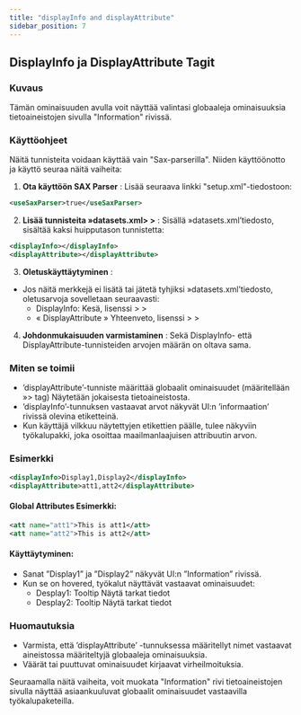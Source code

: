 ```yaml
---
title: "displayInfo and displayAttribute"
sidebar_position: 7
---
```

## DisplayInfo ja DisplayAttribute Tagit

### Kuvaus
Tämän ominaisuuden avulla voit näyttää valintasi globaaleja ominaisuuksia tietoaineistojen sivulla "Information" rivissä.

### Käyttöohjeet
Näitä tunnisteita voidaan käyttää vain "Sax-parserilla". Niiden käyttöönotto ja käyttö seuraa näitä vaiheita:

1.  **Ota käyttöön SAX Parser** :
Lisää seuraava linkki "setup.xml"-tiedostoon:
   ```xml
   <useSaxParser>true</useSaxParser>
   ```

2.  **Lisää tunnisteita »datasets.xml&gt; &gt;** :
Sisällä »datasets.xml’tiedosto, sisältää kaksi huipputason tunnistetta:
   ```xml
   <displayInfo></displayInfo>
   <displayAttribute></displayAttribute>
   ```

3.  **Oletuskäyttäytyminen** :
   - Jos näitä merkkejä ei lisätä tai jätetä tyhjiksi »datasets.xml’tiedosto, oletusarvoja sovelletaan seuraavasti:
     - DisplayInfo: Kesä, lisenssi &gt; &gt;
     - « DisplayAttribute » Yhteenveto, lisenssi &gt; &gt;

4.  **Johdonmukaisuuden varmistaminen** :
Sekä DisplayInfo- että DisplayAttribute-tunnisteiden arvojen määrän on oltava sama.

### Miten se toimii
- ’displayAttribute’-tunniste määrittää globaalit ominaisuudet (määritellään »<addAttributes>&gt; tag) Näytetään jokaisesta tietoaineistosta.
- ’displayInfo’-tunnuksen vastaavat arvot näkyvät UI:n ’informaation’ rivissä olevina etiketteinä.
- Kun käyttäjä vilkkuu näytettyjen etikettien päälle, tulee näkyviin työkalupakki, joka osoittaa maailmanlaajuisen attribuutin arvon.

### Esimerkki
```xml
<displayInfo>Display1,Display2</displayInfo>
<displayAttribute>att1,att2</displayAttribute>
```

#### Global Attributes Esimerkki:
```xml
<att name="att1">This is att1</att>
<att name="att2">This is att2</att>
```

#### Käyttäytyminen:
- Sanat ”Display1” ja ”Display2” näkyvät UI:n ”Information” rivissä.
- Kun se on hovered, työkalut näyttävät vastaavat ominaisuudet:
  - Desplay1: Tooltip Näytä tarkat tiedot
  - Desplay2: Tooltip Näytä tarkat tiedot

### Huomautuksia
- Varmista, että ’displayAttribute’ -tunnuksessa määritellyt nimet vastaavat aineistossa määriteltyjä globaaleja ominaisuuksia.
- Väärät tai puuttuvat ominaisuudet kirjaavat virheilmoituksia.

Seuraamalla näitä vaiheita, voit muokata "Information" rivi tietoaineistojen sivulla näyttää asiaankuuluvat globaalit ominaisuudet vastaavilla työkalupaketeilla.
